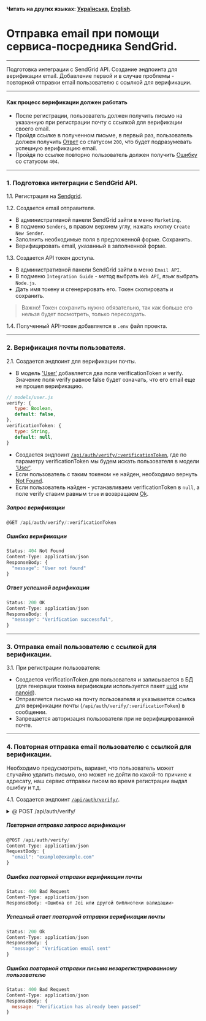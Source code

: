 **Читать на других языках: [Українська](./docs/README.ua.md),
[English](./docs/README.en.md).**

# Отправка email при помощи сервиса-посредника SendGrid.

---

Подготовка интеграции с SendGrid API. Создание эндпоинта для верификации email.
Добавление первой и в случае проблемы - повторной отправки email пользователю с
ссылкой для верификации.

---

#### Как процесс верификации должен работать

- После регистрации, пользователь должен получить письмо на указанную при
  регистрации почту с ссылкой для верификации своего email.
- Пройдя ссылке в полученном письме, в первый раз, пользователь должен получить
  [Ответ](#ответ-успешной-верификации) со статусом `200`, что будет
  подразумевать успешную верификацию email.
- Пройдя по ссылке повторно пользователь должен получить
  [Ошибку](#ошибка-верификации) со статусом `404`.

---

### 1. Подготовка интеграции с SendGrid API.

1.1. Регистрация на [Sendgrid](https://sendgrid.com/en-us).

1.2. Создается email отправителя.

- В административной панели SendGrid зайти в меню `Marketing`.
- В подменю `Senders`, в правом верхнем углу, нажать кнопку `Create New Sender`.
- Заполнить необходимые поля в предложенной форме. Сохранить.
- Верифицировать email, указанный в заполненной форме.

<!-- prettier-ignore -->
1.3. Создается API токен доступа.

- В административной панели SendGrid зайти в меню `Email API`.
- В подменю `Integration Guide` - _метод_ выбрать `Web API`, _язык_ выбрать
  `Node.js`.
- Дать имя токену и сгенерировать его. Токен скопировать и сохранить.

> Важно! Токен сохранить нужно обязательно, так как больше его нельзя будет
> посмотреть, только пересоздать.

1.4. Полученный API-токен добавляется в `.env` файл проекта.

---

### 2. Верификация почты пользователя.

2.1. Создается эндпоинт для верификации почты.

- В модель ['User'](./models/user.js) добавляется два поля verificationToken и
  verify. Значение поля verify равное false будет означать, что его email еще не
  прошел верификацию.

```js
// models/user.js
verify: {
   type: Boolean,
   default: false,
},
verificationToken: {
   type: String,
   default: null,
}
```

- Создается эндпоинт
  [`/api/auth/verify/:verificationToken`](#запрос-верификации), где по параметру
  verificationToken мы будем искать пользователя в модели
  ['User'](./models/user.js).
- Если пользователь с таким токеном не найден, необходимо вернуть
  [Not Found](#ошибка-верификации).
- Если пользователь найден - устанавливаем verificationToken в `null`, а поле
  verify ставим равным `true` и возвращаем [Ok](#ответ-успешной-верификации).

##### Запрос верификации

```js
@GET /api/auth/verify/:verificationToken
```

##### Ошибка верификации

```js
Status: 404 Not Found
Content-Type: application/json
ResponseBody: {
  "message": "User not found"
}
```

##### Ответ успешной верификации

```js
Status: 200 OK
Content-Type: application/json
ResponseBody: {
  "message": "Verification successful",
}
```

---

### 3. Отправка email пользователю с ссылкой для верификации.

3.1. При регистрации пользователя:

- Создается verificationToken для пользователя и записывается в БД (для
  генерации токена верификации используется пакет
  [uuid](https://www.npmjs.com/package/uuid) или
  [nanoid](https://www.npmjs.com/package/nanoid)).
- Отправляется письмо на почту пользователя и указывается ссылка для верификации
  почты (`/api/auth/verify/:verificationToken`) в сообщении.
- Запрещается авторизация пользователя при не верифицированной почте.

---

### 4. Повторная отправка email пользователю с ссылкой для верификации.

Необходимо предусмотреть, вариант, что пользователь может случайно удалить
письмо, оно может не дойти по какой-то причине к адресату, наш сервис отправки
писем во время регистрации выдал ошибку и т.д.

4.1. Создается эндпоинт [`/api/auth/verify/`]().

<details>
<summary>@ POST /api/auth/verify/</summary>

- Получает `body` в формате `{ email }`.
- Если в `body` нет обязательного поля `email`, возвращает json с ключом
  `{"message": "missing required field email"}` и статусом `400`
  [Bad Request]().
- Если с `body` все хорошо, выполняет повторную отправку письма с
  verificationToken на указанный email, но только если пользователь не
  верифицирован, и возвращает json с ключом
  `{ message: "Verification email sent"}` со статусом `200` [Ok]().
- Если пользователь уже прошел верификацию отправляет json с ключом
  `{ message: "Verification has already been passed"}` со статусом `400`
  [Bad Request]().

</details>

##### Повторная отправка запроса верификации

```js
@POST /api/auth/verify/
Content-Type: application/json
RequestBody: {
  "email": "example@example.com"
}
```

##### Ошибка повторной отправки верификации почты

```js
Status: 400 Bad Request
Content-Type: application/json
ResponseBody: <Ошибка от Joi или другой библиотеки валидации>
```

##### Успешный ответ повторной отправки верификации почты

```js
Status: 200 Ok
Content-Type: application/json
ResponseBody: {
  "message": "Verification email sent"
}
```

##### Ошибка повторной отправки письма незарегистрированному пользователю

```js
Status: 400 Bad Request
Content-Type: application/json
ResponseBody: {
  message: "Verification has already been passed"
}
```
